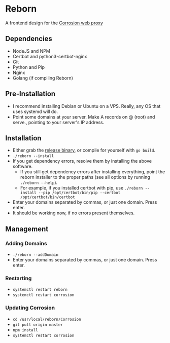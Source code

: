 # Reborn

A frontend design for the [Corrosion web proxy](https://github.com/titaniumnetwork-dev/Corrosion)

## Dependencies

- NodeJS and NPM
- Certbot and python3-certbot-nginx
- Git
- Python and Pip
- Nginx
- Golang (if compiling Reborn)

## Pre-Installation

- I recommend installing Debian or Ubuntu on a VPS. Really, any OS that uses systemd will do. 
- Point some domains at your server. Make A records on @ (root) and serve., pointing to your server's IP address.

## Installation 

- Either grab the [release binary](https://github.com/elitwo/reborn/releases), or compile for yourself with `go build`.
- `./reborn --install`
- If you get dependency errors, resolve them by installing the above software.
    - If you still get dependency errors after installing everything, point the reborn installer to the proper paths (see all options by running `./reborn --help`).
    - For example, if you installed certbot with pip, use `./reborn --install --pip /opt/certbot/bin/pip --certbot /opt/certbot/bin/certbot`
- Enter your domains separated by commas, or just one domain. Press enter.
- It should be working now, if no errors present themselves.

## Management

### Adding Domains

- `./reborn --addDomain`
- Enter your domains separated by commas, or just one domain. Press enter.

### Restarting

- `systemctl restart reborn`
- `systemctl restart corrosion`

### Updating Corrosion

- `cd /usr/local/reborn/Corrosion`
- `git pull origin master`
- `npm install`
- `systemctl restart corrosion`